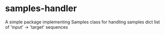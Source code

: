 # samples-handler
 A simple package implementing Samples class for handling samples dict list of 'input' -> 'target' sequences
